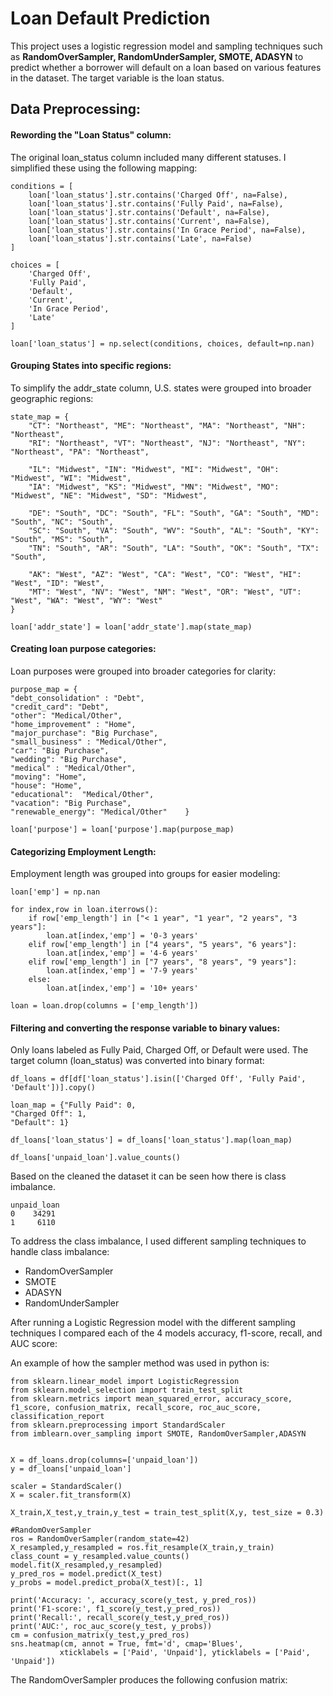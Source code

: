 # Loan Default Prediction
This project uses a logistic regression model and sampling techniques such as **RandomOverSampler, RandomUnderSampler, SMOTE, ADASYN** to predict whether a borrower will default on a loan based on various features in the dataset. The target variable is the loan status.

## Data Preprocessing:

#### Rewording the "Loan Status" column:
The original loan_status column included many different statuses. I simplified these using the following mapping:
```
conditions = [
    loan['loan_status'].str.contains('Charged Off', na=False),
    loan['loan_status'].str.contains('Fully Paid', na=False),
    loan['loan_status'].str.contains('Default', na=False),
    loan['loan_status'].str.contains('Current', na=False),
    loan['loan_status'].str.contains('In Grace Period', na=False),
    loan['loan_status'].str.contains('Late', na=False)
]

choices = [
    'Charged Off',
    'Fully Paid',
    'Default',
    'Current',
    'In Grace Period',
    'Late'
]

loan['loan_status'] = np.select(conditions, choices, default=np.nan)
```
#### Grouping States into specific regions:
To simplify the addr_state column, U.S. states were grouped into broader geographic regions:
```
state_map = {
    "CT": "Northeast", "ME": "Northeast", "MA": "Northeast", "NH": "Northeast",
    "RI": "Northeast", "VT": "Northeast", "NJ": "Northeast", "NY": "Northeast", "PA": "Northeast",

    "IL": "Midwest", "IN": "Midwest", "MI": "Midwest", "OH": "Midwest", "WI": "Midwest",
    "IA": "Midwest", "KS": "Midwest", "MN": "Midwest", "MO": "Midwest", "NE": "Midwest", "SD": "Midwest",

    "DE": "South", "DC": "South", "FL": "South", "GA": "South", "MD": "South", "NC": "South",
    "SC": "South", "VA": "South", "WV": "South", "AL": "South", "KY": "South", "MS": "South",
    "TN": "South", "AR": "South", "LA": "South", "OK": "South", "TX": "South",

    "AK": "West", "AZ": "West", "CA": "West", "CO": "West", "HI": "West", "ID": "West",
    "MT": "West", "NV": "West", "NM": "West", "OR": "West", "UT": "West", "WA": "West", "WY": "West"
}

loan['addr_state'] = loan['addr_state'].map(state_map)
```
#### Creating loan purpose categories:
Loan purposes were grouped into broader categories for clarity:
```
purpose_map = {
"debt_consolidation" : "Debt", 
"credit_card": "Debt",  
"other": "Medical/Other",
"home_improvement" : "Home", 
"major_purchase": "Big Purchase",   
"small_business" : "Medical/Other",     
"car": "Big Purchase",          
"wedding": "Big Purchase",
"medical" : "Medical/Other",           
"moving": "Home",             
"house": "Home",             
"educational":  "Medical/Other",
"vacation": "Big Purchase",     
"renewable_energy": "Medical/Other"    }

loan['purpose'] = loan['purpose'].map(purpose_map)
```

#### Categorizing Employment Length:
Employment length was grouped into groups for easier modeling:

```
loan['emp'] = np.nan

for index,row in loan.iterrows():
    if row['emp_length'] in ["< 1 year", "1 year", "2 years", "3 years"]:
        loan.at[index,'emp'] = '0-3 years'
    elif row['emp_length'] in ["4 years", "5 years", "6 years"]:
        loan.at[index,'emp'] = '4-6 years'
    elif row['emp_length'] in ["7 years", "8 years", "9 years"]:
        loan.at[index,'emp'] = '7-9 years'
    else:
        loan.at[index,'emp'] = '10+ years'

loan = loan.drop(columns = ['emp_length'])
```
#### Filtering and converting the response variable to binary values:
Only loans labeled as Fully Paid, Charged Off, or Default were used. The target column (loan_status) was converted into binary format:

```
df_loans = df[df['loan_status'].isin(['Charged Off', 'Fully Paid', 'Default'])].copy()

loan_map = {"Fully Paid": 0,
"Charged Off": 1,
"Default": 1}

df_loans['loan_status'] = df_loans['loan_status'].map(loan_map)
```

```
df_loans['unpaid_loan'].value_counts()
```
Based on the cleaned the dataset it can be seen how there is class imbalance. 

```
unpaid_loan
0    34291
1     6110
```

To address the class imbalance, I used different sampling techniques to handle class imbalance:
- RandomOverSampler
- SMOTE
- ADASYN
- RandomUnderSampler

After running a Logistic Regression model with the different sampling techniques I compared each of the 4 models accuracy, f1-score, recall, and AUC score:


An example of how the sampler method was used in python is: 

```
from sklearn.linear_model import LogisticRegression
from sklearn.model_selection import train_test_split
from sklearn.metrics import mean_squared_error, accuracy_score, f1_score, confusion_matrix, recall_score, roc_auc_score, classification_report
from sklearn.preprocessing import StandardScaler
from imblearn.over_sampling import SMOTE, RandomOverSampler,ADASYN


X = df_loans.drop(columns=['unpaid_loan'])
y = df_loans['unpaid_loan']

scaler = StandardScaler()
X = scaler.fit_transform(X)

X_train,X_test,y_train,y_test = train_test_split(X,y, test_size = 0.3)

#RandomOverSampler
ros = RandomOverSampler(random_state=42)
X_resampled,y_resampled = ros.fit_resample(X_train,y_train)
class_count = y_resampled.value_counts()
model.fit(X_resampled,y_resampled)
y_pred_ros = model.predict(X_test)
y_probs = model.predict_proba(X_test)[:, 1]

print('Accuracy: ', accuracy_score(y_test, y_pred_ros))
print('F1-score:', f1_score(y_test,y_pred_ros))
print('Recall:', recall_score(y_test,y_pred_ros))
print('AUC:', roc_auc_score(y_test, y_probs))
cm = confusion_matrix(y_test,y_pred_ros)
sns.heatmap(cm, annot = True, fmt='d', cmap='Blues', 
           xticklabels = ['Paid', 'Unpaid'], yticklabels = ['Paid', 'Unpaid'])

```

The RandomOverSampler produces the following confusion matrix:
